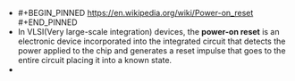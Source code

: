 - #+BEGIN_PINNED
  https://en.wikipedia.org/wiki/Power-on_reset
  #+END_PINNED
- In VLSI(Very large-scale integration) devices, the **power-on reset** is an electronic device incorporated into the integrated circuit that detects the power applied to the chip and generates a reset impulse that goes to the entire circuit placing it into a known state.
-